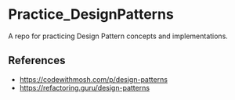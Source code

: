 # Practice_DesignPatterns
A repo for practicing Design Pattern concepts and implementations.


## References
- https://codewithmosh.com/p/design-patterns
- https://refactoring.guru/design-patterns